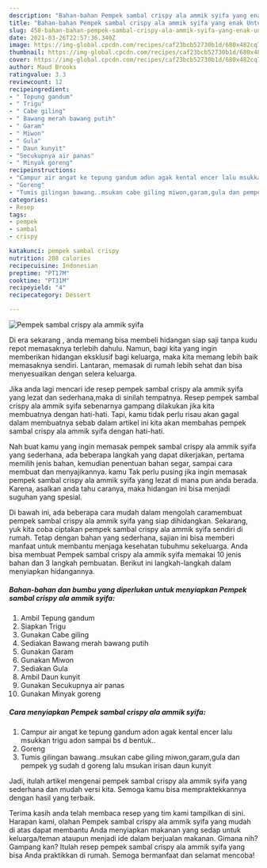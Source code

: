 ```yaml
---
description: "Bahan-bahan Pempek sambal crispy ala ammik syifa yang enak Untuk Jualan"
title: "Bahan-bahan Pempek sambal crispy ala ammik syifa yang enak Untuk Jualan"
slug: 458-bahan-bahan-pempek-sambal-crispy-ala-ammik-syifa-yang-enak-untuk-jualan
date: 2021-03-26T22:57:36.340Z
image: https://img-global.cpcdn.com/recipes/caf23bcb52730b1d/680x482cq70/pempek-sambal-crispy-ala-ammik-syifa-foto-resep-utama.jpg
thumbnail: https://img-global.cpcdn.com/recipes/caf23bcb52730b1d/680x482cq70/pempek-sambal-crispy-ala-ammik-syifa-foto-resep-utama.jpg
cover: https://img-global.cpcdn.com/recipes/caf23bcb52730b1d/680x482cq70/pempek-sambal-crispy-ala-ammik-syifa-foto-resep-utama.jpg
author: Maud Brooks
ratingvalue: 3.3
reviewcount: 12
recipeingredient:
- " Tepung gandum"
- " Trigu"
- " Cabe giling"
- " Bawang merah bawang putih"
- " Garam"
- " Miwon"
- " Gula"
- " Daun kunyit"
- "Secukupnya air panas"
- " Minyak goreng"
recipeinstructions:
- "Campur air angat ke tepung gandum adon agak kental encer lalu msukkan trigu adon sampai bs d bentuk.."
- "Goreng"
- "Tumis gilingan bawang..msukan cabe giling miwon,garam,gula dan pempek yg sudah d goreng lalu msukan irisan daun kunyit"
categories:
- Resep
tags:
- pempek
- sambal
- crispy

katakunci: pempek sambal crispy 
nutrition: 208 calories
recipecuisine: Indonesian
preptime: "PT17M"
cooktime: "PT31M"
recipeyield: "4"
recipecategory: Dessert

---
```



![Pempek sambal crispy ala ammik syifa](https://img-global.cpcdn.com/recipes/caf23bcb52730b1d/680x482cq70/pempek-sambal-crispy-ala-ammik-syifa-foto-resep-utama.jpg)

Di era  sekarang , anda memang bisa membeli hidangan siap saji tanpa kudu repot memasaknya terlebih dahulu. Namun, bagi kita yang ingin memberikan hidangan eksklusif bagi keluarga, maka kita memang lebih baik memasaknya sendiri. Lantaran, memasak di rumah lebih sehat dan bisa menyesuaikan dengan selera keluarga.

Jika anda lagi mencari ide resep pempek sambal crispy ala ammik syifa yang lezat dan sederhana,maka di sinilah tempatnya. Resep pempek sambal crispy ala ammik syifa  sebenarnya gampang dilakukan jika kita membuatnya dengan hati-hati. Tapi, kamu tidak perlu risau akan gagal dalam membuatnya 
sebab dalam artikel ini kita akan membahas pempek sambal crispy ala ammik syifa dengan hati-hati.  



Nah buat kamu yang ingin memasak pempek sambal crispy ala ammik syifa yang sederhana, ada beberapa langkah yang dapat dikerjakan, pertama memilih jenis bahan, kemudian penentuan bahan segar, sampai cara membuat dan menyajikannya. kamu Tak perlu pusing jika ingin memasak pempek sambal crispy ala ammik syifa yang lezat di mana pun anda berada. Karena, asalkan anda  tahu caranya, maka hidangan ini bisa menjadi suguhan yang spesial.

Di bawah ini, ada beberapa cara mudah dalam mengolah caramembuat pempek sambal crispy ala ammik syifa yang siap dihidangkan. Sekarang, yuk kita coba ciptakan pempek sambal crispy ala ammik syifa sendiri di rumah. Tetap dengan bahan yang sederhana, sajian ini bisa memberi manfaat untuk membantu menjaga kesehatan tubuhmu sekeluarga. Anda bisa membuat Pempek sambal crispy ala ammik syifa memakai 10 jenis bahan dan 3 langkah pembuatan. Berikut ini langkah-langkah dalam menyiapkan hidangannya.

<!--inarticleads1-->

##### Bahan-bahan dan bumbu yang diperlukan untuk menyiapkan Pempek sambal crispy ala ammik syifa:

1. Ambil  Tepung gandum
1. Siapkan  Trigu
1. Gunakan  Cabe giling
1. Sediakan  Bawang merah bawang putih
1. Gunakan  Garam
1. Gunakan  Miwon
1. Sediakan  Gula
1. Ambil  Daun kunyit
1. Gunakan Secukupnya air panas
1. Gunakan  Minyak goreng




<!--inarticleads2-->

##### Cara menyiapkan Pempek sambal crispy ala ammik syifa:

1. Campur air angat ke tepung gandum adon agak kental encer lalu msukkan trigu adon sampai bs d bentuk..
1. Goreng
1. Tumis gilingan bawang..msukan cabe giling miwon,garam,gula dan pempek yg sudah d goreng lalu msukan irisan daun kunyit




Jadi, itulah artikel mengenai  pempek sambal crispy ala ammik syifa  yang sederhana dan mudah versi kita. Semoga kamu bisa mempraktekkannya dengan hasil yang terbaik. 

Terima kasih anda telah membaca resep yang tim kami tampilkan di sini. Harapan kami, olahan  Pempek sambal crispy ala ammik syifa yang mudah di atas dapat membantu Anda menyiapkan makanan yang sedap untuk keluarga/teman ataupun menjadi ide dalam berjualan makanan. Gimana nih? Gampang kan? Itulah resep pempek sambal crispy ala ammik syifa yang bisa Anda praktikkan di rumah. Semoga bermanfaat dan selamat mencoba!

